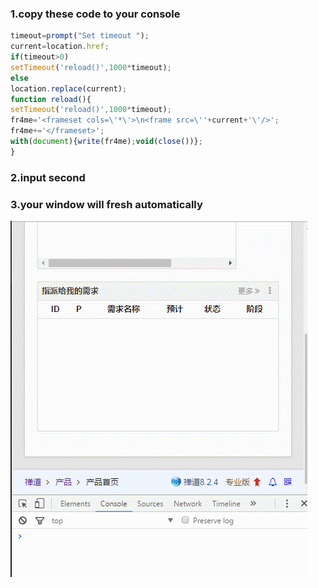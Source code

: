 ### 1.copy these code to your console
```js
timeout=prompt("Set timeout ");
current=location.href;
if(timeout>0)
setTimeout('reload()',1000*timeout);
else
location.replace(current);
function reload(){
setTimeout('reload()',1000*timeout);
fr4me='<frameset cols=\'*\'>\n<frame src=\''+current+'\'/>';
fr4me+='</frameset>';
with(document){write(fr4me);void(close())};
}
```
### 2.input second
### 3.your window will fresh automatically
![example](https://github.com/mytac/Remodeling-plugins/blob/master/window-fresher/example.gif)
